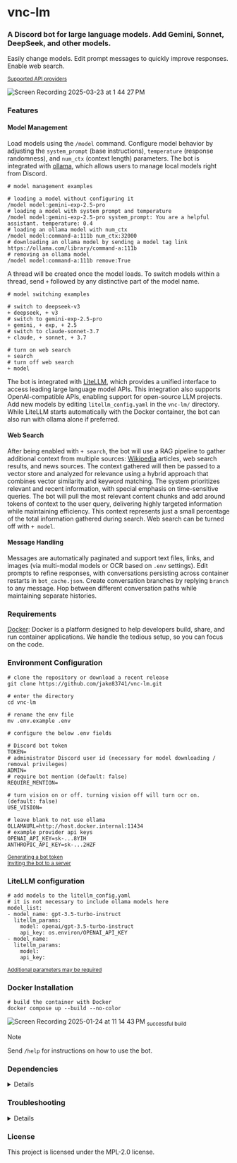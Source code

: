 # vnc-lm

### A Discord bot for large language models. Add Gemini, Sonnet, DeepSeek, and other models.
 
Easily change models. Edit prompt messages to quickly improve responses. Enable web search. 

<sub>[Supported API providers](https://docs.litellm.ai/docs/providers)</sub>

![Screen Recording 2025-03-23 at 1 44 27 PM](https://github.com/user-attachments/assets/1828808a-4447-443c-8534-6a3b1ffd05d7)
<br>

### Features
#### Model Management

Load models using the `/model` command. Configure model behavior by adjusting the `system_prompt` (base instructions), `temperature` (response randomness), and `num_ctx` (context length) parameters. The bot is integrated with [ollama](https://github.com/ollama/ollama), which allows users to manage local models right from Discord.

```shell
# model management examples

# loading a model without configuring it
/model model:gemini-exp-2.5-pro
# loading a model with system prompt and temperature
/model model:gemini-exp-2.5-pro system_prompt: You are a helpful assistant. temperature: 0.4
# loading an ollama model with num_ctx
/model model:command-a:111b num_ctx:32000
# downloading an ollama model by sending a model tag link
https://ollama.com/library/command-a:111b
# removing an ollama model
/model model:command-a:111b remove:True
```

A thread will be created once the model loads. To switch models within a thread, send `+` followed by any distinctive part of the model name.

```shell
# model switching examples

# switch to deepseek-v3
+ deepseek, + v3
# switch to gemini-exp-2.5-pro
+ gemini, + exp, + 2.5
# switch to claude-sonnet-3.7
+ claude, + sonnet, + 3.7

# turn on web search
+ search
# turn off web search
+ model
```

The bot is integrated with [LiteLLM](https://www.litellm.ai/), which provides a unified interface to access leading large language model APIs. This integration also supports OpenAI-compatible APIs, enabling support for open-source LLM projects. Add new models by editing `litellm_config.yaml` in the `vnc-lm/` directory. While LiteLLM starts automatically with the Docker container, the bot can also run with ollama alone if preferred.

#### Web Search

After being enabled with `+ search`, the bot will use a RAG pipeline to gather additional context from multiple sources: [Wikipedia](https://www.wikipedia.org/) articles, web search results, and news sources. The context gathered will then be passed to a vector store and analyzed for relevance using a hybrid approach that combines vector similarity and keyword matching. The system prioritizes relevant and recent information, with special emphasis on time-sensitive queries. The bot will pull the most relevant content chunks and add around tokens of context to the user query, delivering highly targeted information while maintaining efficiency. This context represents just a small percentage of the total information gathered during search. Web search can be turned off with `+ model`.

#### Message Handling 

Messages are automatically paginated and support text files, links, and images (via multi-modal models or OCR based on `.env` settings). Edit prompts to refine responses, with conversations persisting across container restarts in `bot_cache.json`. Create conversation branches by replying `branch` to any message. Hop between different conversation paths while maintaining separate histories.

### Requirements 
[Docker](https://www.docker.com/): Docker is a platform designed to help developers build, share, and run container applications. We handle the tedious setup, so you can focus on the code.

### Environment Configuration
```shell
# clone the repository or download a recent release
git clone https://github.com/jake83741/vnc-lm.git

# enter the directory
cd vnc-lm

# rename the env file
mv .env.example .env
```

```shell
# configure the below .env fields

# Discord bot token
TOKEN=
# administrator Discord user id (necessary for model downloading / removal privileges)
ADMIN=
# require bot mention (default: false)
REQUIRE_MENTION=

# turn vision on or off. turning vision off will turn ocr on. (default: false)
USE_VISION=

# leave blank to not use ollama
OLLAMAURL=http://host.docker.internal:11434
# example provider api keys
OPENAI_API_KEY=sk-...8YIH
ANTHROPIC_API_KEY=sk-...2HZF
```
<sub> [Generating a bot token](https://discordjs.guide/preparations/setting-up-a-bot-application.html) </sub> <br>
<sub> [Inviting the bot to a server](https://discordjs.guide/preparations/adding-your-bot-to-servers.html) </sub>

### LiteLLM configuration
```shell
# add models to the litellm_config.yaml
# it is not necessary to include ollama models here
model_list:
- model_name: gpt-3.5-turbo-instruct
  litellm_params:
    model: openai/gpt-3.5-turbo-instruct
    api_key: os.environ/OPENAI_API_KEY
- model_name: 
  litellm_params:
    model: 
    api_key: 
```
<sub> [Additional parameters may be required](https://github.com/jake83741/vnc-lm/blob/a902b22c616e6ae2958a54ca230725c358068722/litellm_config.yaml) </sub>

### Docker Installation
```shell
# build the container with Docker
docker compose up --build --no-color
```

![Screen Recording 2025-01-24 at 11 14 43 PM](https://github.com/user-attachments/assets/c4b2265a-a35a-4e7d-923a-334b3bb40b39)
<sub>successful build</sub>

> [!NOTE]  
> Send `/help` for instructions on how to use the bot.

### Dependencies
<details>
<br>
 
```shell
{
  "dependencies": {
"dependencies": {
   "@mozilla/readability": "^0.5.0",  # Library for extracting readable content from web pages
   "axios": "^1.7.2",                 # HTTP client for making API requests
   "discord.js": "^14.15.3",          # Discord API wrapper for building Discord bots
   "dotenv": "^16.4.5",               # Loads environment variables from .env files
   "jsdom": "^24.1.3",                # DOM implementation for parsing HTML in Node.js
   "keyword-extractor": "^0.0.27",    # Extracts keywords from text for generating thread names
   "puppeteer": "^21.7.0",            # Headless browser automation for web scraping
   "sharp": "^0.33.5",                # Image processing library for resizing/optimizing images  
   "tesseract.js": "^5.1.0",          # Optical Character Recognition (OCR) for extracting text from images
  },
  "devDependencies": {
    "@types/axios": "^0.14.0",
    "@types/dotenv": "^8.2.0",
    "@types/jsdom": "^21.1.7",
    "@types/node": "^18.15.25",
    "typescript": "^5.1.3"
  }
}
```

</details>

### Troubleshooting
<details>

#### Context Window Issues
When sending text files to a local model, be sure to set a proportional `num_ctx` value with `/model`. <br>

#### Discord API issues
Occasionally the Discord API will throw up errors in the console.

```shell
# Discord api error examples
DiscordAPIError[10062]: Unknown interaction

DiscordAPIError[40060]: Interaction has already been acknowledged
```

The errors usually seem to be related to clicking through pages of an embedded response. The errors are not critical and should not cause the bot to crash. 

#### OpenAI-Compatible API Issues
When adding a model to the `litellm_config.yaml` from a service that uses a local API ([text-generation-webui](https://github.com/oobabooga/text-generation-webui) for example), use this example: <br>

```shell
# add openai/ prefix to route as OpenAI provider
# add api base, use host.docker.interal:{port}/v1
# api key to send your model. use a placeholder when the service doesn't use api keys
model_list:
  - model_name: my-model
    litellm_params:
      model: openai/<your-model-name>
      api_base: <model-api-base>       
      api_key: api-key                 
```
#### LiteLLM Issues
If LiteLLM is exiting in the console log when doing `docker compose up --build --no-color`. Open the `docker-compose.yaml` and revise the following line and run `docker compose up --build --no-color` again to see more descriptive logs.

```shell
# original
command: -c "exec litellm --config /app/config.yaml >/dev/null 2>&1"
# revised
command: -c "exec litellm --config /app/config.yaml"
```

Most issues will be related to the `litellm_config.yaml` file. Double check your model_list vs the examples shown in the [LiteLLM docs](https://docs.litellm.ai/docs/providers). Some providers require [additional litellm_params](https://github.com/jake83741/vnc-lm/blob/a902b22c616e6ae2958a54ca230725c358068722/litellm_config.yaml).

#### Cache issues
Cache issues are rare and difficult to reproduce but if one does occur, deleting `bot_cache.json` and re-building the bot should correct it. 

</details>

### License
This project is licensed under the MPL-2.0 license.
